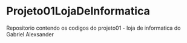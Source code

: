 # Projeto01LojaDeInformatica
Repositorio contendo os codigos do projeto01 - loja de informatica do Gabriel Alexsander
